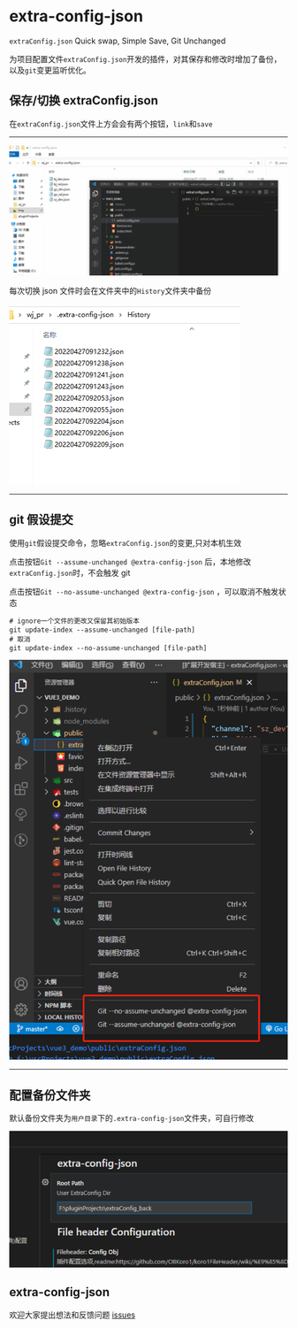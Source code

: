 # extra-config-json

`extraConfig.json` Quick swap, Simple Save, Git Unchanged

为项目配置文件`extraConfig.json`开发的插件，对其保存和修改时增加了备份，以及`git`变更监听优化。

## 保存/切换 extraConfig.json

在`extraConfig.json`文件上方会会有两个按钮，`link`和`save`

---

![swap](./docs/img/swap.gif)

每次切换 json 文件时会在文件夹中的`History`文件夹中备份

![history](./docs/img/history.png)

---

## git 假设提交

使用`git`假设提交命令，忽略`extraConfig.json`的变更,只对本机生效

点击按钮`Git --assume-unchanged @extra-config-json` 后，本地修改`extraConfig.json`时，不会触发 git

点击按钮`Git --no-assume-unchanged @extra-config-json` ，可以取消不触发状态

```shell
# ignore一个文件的更改又保留其初始版本
git update-index --assume-unchanged [file-path]
# 取消
git update-index --no-assume-unchanged [file-path]
```

![假设提交](./docs/img/git_assume.png)

---

## 配置备份文件夹

默认备份文件夹为`用户目录`下的`.extra-config-json`文件夹，可自行修改

![配置](./docs/img/setting.png)

## extra-config-json

欢迎大家提出想法和反馈问题 [issues](https://github.com/jawa0919/extra-config-json/issues)
